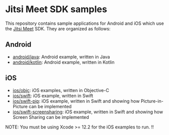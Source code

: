 # Jitsi Meet SDK samples

This repository contains sample applications for Android and iOS which use the [Jitsi Meet] SDK. They are organized
as follows:

## Android

* [android/java](android/java): Android example, written in Java
* [android/kotlin](android/kotlin): Android example, written in Kotlin

## iOS

* [ios/objc](ios/objc): iOS examples, written in Objective-C
* [ios/swift](ios/swift): iOS example, written in Swift
* [ios/swift-pip](ios/swift-pip): iOS example, written in Swift and showing how Picture-in-Picture can be implemented
* [ios/swift-screensharing](ios/swift-screensharing): iOS example, written in Swift and showing how Screen Sharing can be implemented

NOTE: You must be using Xcode >= 12.2 for the iOS examples to run. !!

[Jitsi Meet]: https://github.com/jitsi/jitsi-meet
